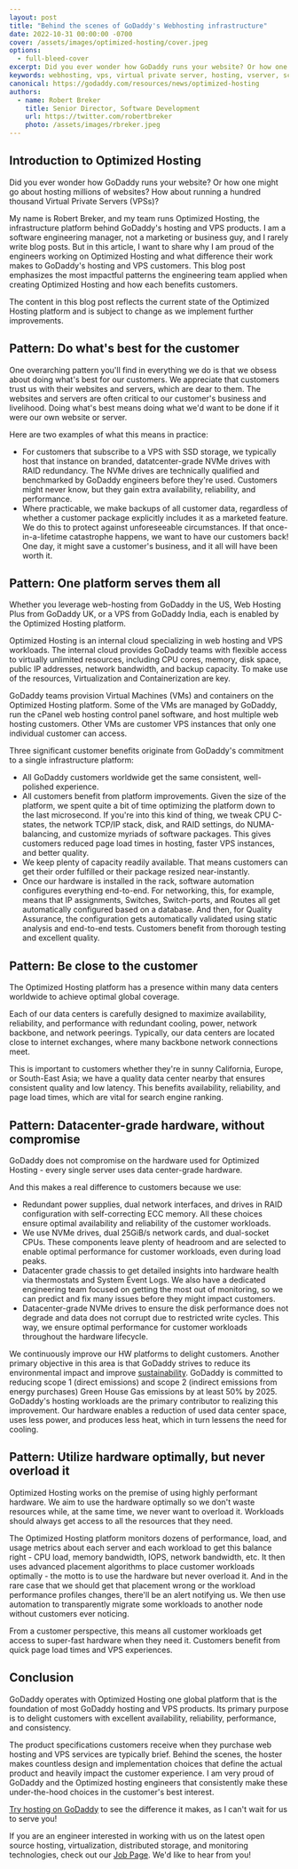 ```yaml
---
layout: post
title: "Behind the scenes of GoDaddy's Webhosting infrastructure"
date: 2022-10-31 00:00:00 -0700
cover: /assets/images/optimized-hosting/cover.jpeg
options:
  - full-bleed-cover
excerpt: Did you ever wonder how GoDaddy runs your website? Or how one might go about hosting millions of websites? How about running a hundred thousand Virtual Private Servers (VPS)?
keywords: webhosting, vps, virtual private server, hosting, vserver, scale, reliability, availability
canonical: https://godaddy.com/resources/news/optimized-hosting
authors:
  - name: Robert Breker
    title: Senior Director, Software Development
    url: https://twitter.com/robertbreker
    photo: /assets/images/rbreker.jpeg
---
```


## Introduction to Optimized Hosting
Did you ever wonder how GoDaddy runs your website? Or how one might go about hosting millions of websites? How about running a hundred thousand Virtual Private Servers (VPSs)?

My name is Robert Breker, and my team runs Optimized Hosting, the infrastructure platform behind GoDaddy's hosting and VPS products. I am a software engineering manager, not a marketing or business guy, and I rarely write blog posts. But in this article, I want to share why I am proud of the engineers working on Optimized Hosting and what difference their work makes to GoDaddy's hosting and VPS customers. This blog post emphasizes the most impactful patterns the engineering team applied when creating Optimized Hosting and how each benefits customers.

The content in this blog post reflects the current state of the Optimized Hosting platform and is subject to change as we implement further improvements.

## Pattern: Do what's best for the customer
One overarching pattern you'll find in everything we do is that we obsess about doing what's best for our customers. We appreciate that customers trust us with their websites and servers, which are dear to them. The websites and servers are often critical to our customer's business and livelihood. Doing what's best means doing what we'd want to be done if it were our own website or server.

Here are two examples of what this means in practice:

* For customers that subscribe to a VPS with SSD storage, we typically host that instance on branded, datatcenter-grade NVMe drives with RAID redundancy. The NVMe drives are technically qualified and benchmarked by GoDaddy engineers before they're used. Customers might never know, but they gain extra availability, reliability, and performance.
* Where practicable, we make backups of all customer data, regardless of whether a customer package explicitly includes it as a marketed feature. We do this to protect against unforeseeable circumstances. If that once-in-a-lifetime catastrophe happens, we want to have our customers back! One day, it might save a customer's business, and it all will have been worth it.

## Pattern: One platform serves them all
Whether you leverage web-hosting from GoDaddy in the US, Web Hosting Plus from GoDaddy UK, or a VPS from GoDaddy India, each is enabled by the Optimized Hosting platform.

Optimized Hosting is an internal cloud specializing in web hosting and VPS workloads. The internal cloud provides GoDaddy teams with flexible access to virtually unlimited resources, including CPU cores, memory, disk space, public IP addresses, network bandwidth, and backup capacity. To make use of the resources, Virtualization and Containerization are key.

GoDaddy teams provision Virtual Machines (VMs) and containers on the Optimized Hosting platform. Some of the VMs are managed by GoDaddy, run the cPanel web hosting control panel software, and host multiple web hosting customers. Other VMs are customer VPS instances that only one individual customer can access.

Three significant customer benefits originate from GoDaddy's commitment to a single infrastructure platform:

* All GoDaddy customers worldwide get the same consistent, well-polished experience.
* All customers benefit from platform improvements. Given the size of the platform, we spent quite a bit of time optimizing the platform down to the last microsecond. If you're into this kind of thing, we tweak CPU C-states, the network TCP/IP stack, disk, and RAID settings, do NUMA-balancing, and customize myriads of software packages. This gives customers reduced page load times in hosting, faster VPS instances, and better quality.
* We keep plenty of capacity readily available. That means customers can get their order fulfilled or their package resized near-instantly.
* Once our hardware is installed in the rack,  software automation configures everything end-to-end. For networking, this, for example, means that IP assignments, Switches, Switch-ports, and Routes all get automatically configured based on a database. And then, for Quality Assurance, the configuration gets automatically validated using static analysis and end-to-end tests. Customers benefit from thorough testing and excellent quality.

## Pattern: Be close to the customer
The Optimized Hosting platform has a presence within many data centers worldwide to achieve optimal global coverage.

Each of our data centers is carefully designed to maximize availability, reliability, and performance with redundant cooling, power, network backbone, and network peerings. Typically, our data centers are located close to internet exchanges, where many backbone network connections meet.

This is important to customers whether they're in sunny California, Europe, or South-East Asia; we have a quality data center nearby that ensures consistent quality and low latency. This benefits availability, reliability, and page load times, which are vital for search engine ranking.

## Pattern: Datacenter-grade hardware, without compromise
GoDaddy does not compromise on the hardware used for Optimized Hosting - every single server uses data center-grade hardware.

And this makes a real difference to customers because we use:

* Redundant power supplies, dual network interfaces, and drives in RAID configuration with self-correcting ECC memory. All these choices ensure optimal availability and reliability of the customer workloads.
* We use NVMe drives, dual 25GiB/s network cards, and dual-socket CPUs. These components leave plenty of headroom and are selected to enable optimal performance for customer workloads, even during load peaks.
* Datacenter grade chassis to get detailed insights into hardware health via thermostats and System Event Logs. We also have a dedicated engineering team focused on getting the most out of monitoring, so we can predict and fix many issues before they might impact customers.
* Datacenter-grade NVMe drives to ensure the disk performance does not degrade and data does not corrupt due to restricted write cycles. This way, we ensure optimal performance for customer workloads throughout the hardware lifecycle.

We continuously improve our HW platforms to delight customers. Another primary objective in this area is that GoDaddy strives to reduce its environmental impact and improve [sustainability](https://www.godaddy.com/en-uk/godaddy-for-good/sustainability). GoDaddy is committed to reducing scope 1 (direct emissions) and scope 2 (indirect emissions from energy purchases) Green House Gas emissions by at least 50% by 2025. GoDaddy's hosting workloads are the primary contributor to realizing this improvement. Our hardware enables a reduction of used data center space, uses less power, and produces less heat, which in turn lessens the need for cooling.

## Pattern: Utilize hardware optimally, but never overload it
Optimized Hosting works on the premise of using highly performant hardware. We aim to use the hardware optimally so we don't waste resources while, at the same time, we never want to overload it. Workloads should always get access to all the resources that they need.

The Optimized Hosting platform monitors dozens of performance, load, and usage metrics about each server and each workload to get this balance right - CPU load, memory bandwidth, IOPS, network bandwidth, etc. It then uses advanced placement algorithms to place customer workloads optimally - the motto is to use the hardware but never overload it. And in the rare case that we should get that placement wrong or the workload performance profiles changes, there'll be an alert notifying us. We then use automation to transparently migrate some workloads to another node without customers ever noticing.

From a customer perspective, this means all customer workloads get access to super-fast hardware when they need it. Customers benefit from quick page load times and VPS experiences.

## Conclusion
GoDaddy operates with Optimized Hosting one global platform that is the foundation of most GoDaddy hosting and VPS products. Its primary purpose is to delight customers with excellent availability, reliability, performance, and consistency.

The product specifications customers receive when they purchase web hosting and VPS services are typically brief.
Behind the scenes, the hoster makes countless design and implementation choices that define the actual product and heavily impact the customer experience. I am very proud of GoDaddy and the Optimized hosting engineers that consistently make these under-the-hood choices in the customer's best interest.

[Try hosting on GoDaddy](https://www.godaddy.com/hosting) to see the difference it makes, as I can't wait for us to serve you!

If you are an engineer interested in working with us on the latest open source hosting, virtualization, distributed storage, and monitoring technologies, check out our [Job Page](https://careers.godaddy.com/). We'd like to hear from you!
